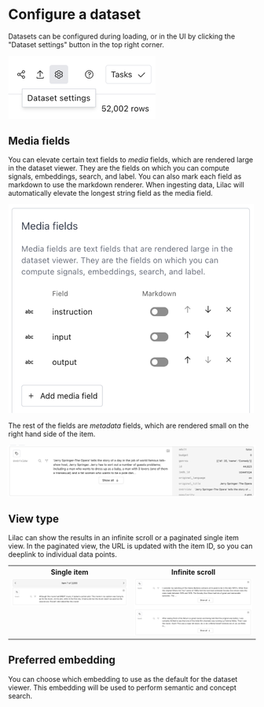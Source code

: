 # Configure a dataset

Datasets can be configured during loading, or in the UI by clicking the "Dataset settings" button in
the top right corner.

<img width="300" src="../_static/dataset/dataset_settings_button.png"></img>

## Media fields

You can elevate certain text fields to _media_ fields, which are rendered large in the dataset
viewer. They are the fields on which you can compute signals, embeddings, search, and label. You can
also mark each field as markdown to use the markdown renderer. When ingesting data, Lilac will
automatically elevate the longest string field as the media field.

<img width="500" src="../_static/dataset/dataset_media_fields.png"></img>

The rest of the fields are _metadata_ fields, which are rendered small on the right hand side of the
item.

<img src="../_static/dataset/dataset_media_vs_metadata.png"></img>

## View type

Lilac can show the results in an infinite scroll or a paginated single item view. In the paginated
view, the URL is updated with the item ID, so you can deeplink to individual data points.

<table>
  <tr>
    <th>Single item</td>
    <th>Infinite scroll</td>
  </tr>
  <tr>
    <td style="vertical-align:top;"><img src="../_static/dataset/dataset_single_item.png"></img></td>
    <td><img src="../_static/dataset/dataset_infinite_scroll.png"></img></td>
  </tr>
</table>

## Preferred embedding

You can choose which embedding to use as the default for the dataset viewer. This embedding will be
used to perform semantic and concept search.
